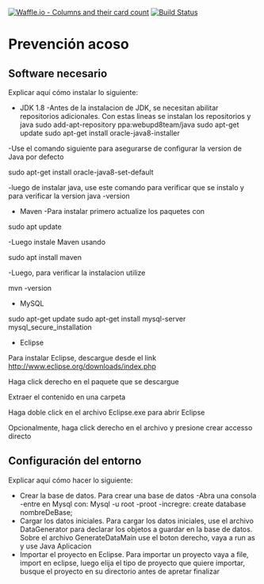 [![Waffle.io - Columns and their card count](https://badge.waffle.io/JuanCS95/prevencion-acoso.svg?columns=backlog)](https://waffle.io/JuanCS95/prevencion-acoso)
[![Build Status](https://travis-ci.org/JuanCS95/prevencion-acoso.svg?branch=master)](https://travis-ci.org/JuanCS95/prevencion-acoso)

# Prevención acoso

## Software necesario

Explicar aquí cómo instalar lo siguiente:
* JDK 1.8
-Antes de la instalacion de JDK, se necesitan abilitar repositorios adicionales. Con estas lineas se instalan los repositorios y java
sudo add-apt-repository ppa:webupd8team/java
sudo apt-get update
sudo apt-get install oracle-java8-installer

-Use el comando siguiente para asegurarse de configurar la version de Java por defecto

sudo apt-get install oracle-java8-set-default

-luego de instalar java, use este comando para verificar que se instalo y para verificar la version
java -version
* Maven
-Para instalar primero actualize los paquetes con 

sudo apt update

-Luego instale Maven usando

sudo apt install maven

-Luego, para verificar la instalacion utilize

mvn -version

* MySQL

sudo apt-get update
sudo apt-get install mysql-server
mysql_secure_installation

* Eclipse

Para instalar Eclipse, descargue desde el link http://www.eclipse.org/downloads/index.php

Haga click derecho en el paquete que se descargue

Extraer el contenido en una carpeta

Haga doble click en el archivo Eclipse.exe para abrir Eclipse

Opcionalmente, haga click derecho en el archivo y presione crear accesso directo 

## Configuración del entorno

Explicar aquí cómo hacer lo siguiente:
* Crear la base de datos.
Para crear una base de datos
-Abra una consola
-entre en Mysql con:
Mysql -u root -proot
-incregre:
create database nombreDeBase;
* Cargar los datos iniciales.
Para cargar los datos iniciales, use el archivo DataGenerator para declarar los objetos a guardar en la base de datos.
Sobre el archivo GenerateDataMain use el boton derecho, vaya a run as y use Java Aplicacion
* Importar el proyecto en Eclipse.
Para importar un proyecto vaya a file, import en eclipse, luego elija el tipo de proyecto que quiere importar, busque el proyecto en su directorio antes de apretar finalizar
